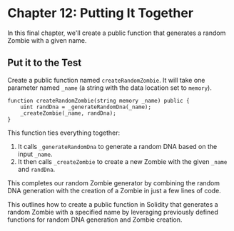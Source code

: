 
# Chapter 12: Putting It Together

In this final chapter, we'll create a public function that generates a random Zombie with a given name.

## Put it to the Test

Create a public function named `createRandomZombie`. It will take one parameter named `_name` (a string with the data location set to `memory`).

```solidity
function createRandomZombie(string memory _name) public {
    uint randDna = _generateRandomDna(_name);
    _createZombie(_name, randDna);
}
```

This function ties everything together:
1. It calls `_generateRandomDna` to generate a random DNA based on the input `_name`.
2. It then calls `_createZombie` to create a new Zombie with the given `_name` and `randDna`.

This completes our random Zombie generator by combining the random DNA generation with the creation of a Zombie in just a few lines of code.


This  outlines how to create a public function in Solidity that generates a random Zombie with a specified name by leveraging previously defined functions for random DNA generation and Zombie creation.
